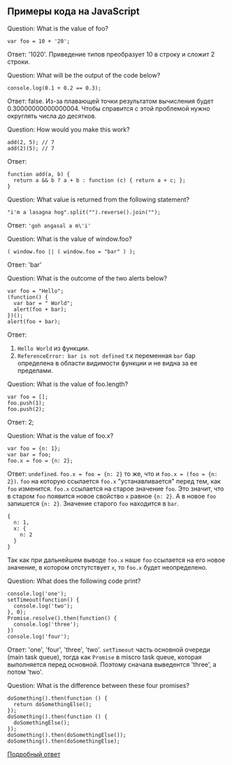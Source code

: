 ## Примеры кода на JavaScript

Question: What is the value of foo?
~~~~
var foo = 10 + '20';
~~~~
Ответ: '1020'. Приведение типов преобразует 10 в строку и сложит 2 строки.


Question: What will be the output of the code below?
~~~~
console.log(0.1 + 0.2 == 0.3);
~~~~
Ответ: false. Из-за плавающей точки результатом вычисления будет 0.30000000000000004. Чтобы справится с этой проблемой нужно округлять числа до десятков.


Question: How would you make this work?
~~~~
add(2, 5); // 7
add(2)(5); // 7
~~~~
Ответ:
~~~~
function add(a, b) {
  return a && b ? a + b : function (c) { return a + c; };
}
~~~~


Question: What value is returned from the following statement?
~~~~
"i'm a lasagna hog".split("").reverse().join("");
~~~~
Ответ: `'goh angasal a m\'i'`


Question: What is the value of window.foo?
~~~~
( window.foo || ( window.foo = "bar" ) );
~~~~
Ответ: 'bar'


Question: What is the outcome of the two alerts below?
~~~~
var foo = "Hello";
(function() {
  var bar = " World";
  alert(foo + bar);
})();
alert(foo + bar);
~~~~
Ответ:
1. `Hello World` из функции.
2. `ReferenceError: bar is not defined` т.к переменная `bar` бар определена в области видимости функции и не видна за ее пределами. 


Question: What is the value of foo.length?
~~~~
var foo = [];
foo.push(1);
foo.push(2);
~~~~
Ответ: 2;


Question: What is the value of foo.x?
~~~~
var foo = {n: 1};
var bar = foo;
foo.x = foo = {n: 2};
~~~~
Ответ: `undefined`. 
`foo.x = foo = {n: 2}` то же, что и `foo.x = (foo = {n: 2})`. `foo` на которую ссылается `foo.x` "устанавливается" перед тем, как `foo` изменится. `foo.x` ссылается на старое значение `foo`. Это значит, что в старом `foo` появится новое свойство `x` равное `{n: 2}`. А в новое `foo` запишется `{n: 2}`. Значение старого `foo` находится в `bar`.
~~~~
{
  n: 1,
  x: {
    n: 2
  }
}
~~~~
Так как при дальнейшем выводе `foo.x` наше `foo` ссылается на его новое значение, в котором отстутствует `x`, то `foo.x` будет неопределено.


Question: What does the following code print?
~~~~
console.log('one');
setTimeout(function() {
  console.log('two');
}, 0);
Promise.resolve().then(function() {
  console.log('three');
})
console.log('four');
~~~~
Ответ: 'one', 'four', 'three', 'two'. `setTimeout` часть основной очереди (main task queue), тогда как `Promise` в miscro task queue, которая выполняется перед основной. Поэтому сначала выведентся 'three', а потом 'two'.


Question: What is the difference between these four promises?
~~~~
doSomething().then(function () {
  return doSomethingElse();
});
doSomething().then(function () {
  doSomethingElse();
});
doSomething().then(doSomethingElse());
doSomething().then(doSomethingElse);
~~~~

[Подробный ответ](http://frontiermag.ru/problem-with-promises.html)